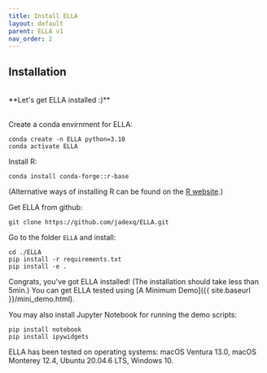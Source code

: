 ```yaml
---
title: Install ELLA
layout: default
parent: ELLA v1
nav_order: 2
---
```


## Installation

<br>
**Let's get ELLA installed :)**
<br>
<br>

Create a conda envirnment for ELLA:

```
conda create -n ELLA python=3.10
conda activate ELLA
```
Install R:
```
conda install conda-forge::r-base
```
(Alternative ways of installing R can be found on the [R website](https://www.r-project.org).)


Get ELLA from github:

```
git clone https://github.com/jadexq/ELLA.git
```

Go to the folder `ELLA` and install:

```
cd ./ELLA
pip install -r requirements.txt
pip install -e .
```

Congrats, you've got ELLA installed! (The installation should take less than 5min.) You can get ELLA tested using [A Minimum Demo]({{ site.baseurl }}/mini_demo.html).

You may also install Jupyter Notebook for running the demo scripts:

```
pip install notebook
pip install ipywidgets
```

ELLA has been tested on operating systems: macOS Ventura 13.0, macOS Monterey 12.4, Ubuntu 20.04.6 LTS, Windows 10.

